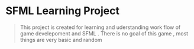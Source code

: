 # SFML Learning Project 

> This project is created for learning and uderstanding work flow of game develepoment and SFML .
> There is no goal of this game , most things are very basic and random 

